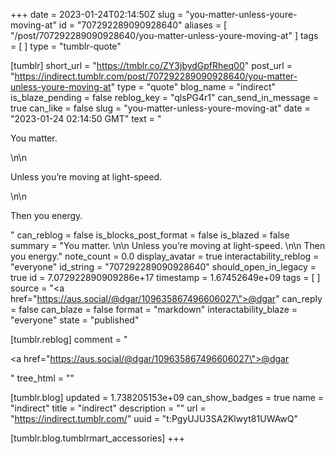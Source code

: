 +++
date = 2023-01-24T02:14:50Z
slug = "you-matter-unless-youre-moving-at"
id = "707292289090928640"
aliases = [ "/post/707292289090928640/you-matter-unless-youre-moving-at" ]
tags = [ ]
type = "tumblr-quote"

[tumblr]
short_url = "https://tmblr.co/ZY3jbydGpfRheq00"
post_url = "https://indirect.tumblr.com/post/707292289090928640/you-matter-unless-youre-moving-at"
type = "quote"
blog_name = "indirect"
is_blaze_pending = false
reblog_key = "qlsPG4r1"
can_send_in_message = true
can_like = false
slug = "you-matter-unless-youre-moving-at"
date = "2023-01-24 02:14:50 GMT"
text = "<p>You matter. </p>\n\n<p>Unless you’re moving at light-speed. </p>\n\n<p>Then you energy.</p>"
can_reblog = false
is_blocks_post_format = false
is_blazed = false
summary = "You matter. \n\n Unless you’re moving at light-speed. \n\n Then you energy."
note_count = 0.0
display_avatar = true
interactability_reblog = "everyone"
id_string = "707292289090928640"
should_open_in_legacy = true
id = 7.072922890909286e+17
timestamp = 1.67452649e+09
tags = [ ]
source = "<a href=\"https://aus.social/@dgar/109635867496606027\">@dgar</a>"
can_reply = false
can_blaze = false
format = "markdown"
interactability_blaze = "everyone"
state = "published"

[tumblr.reblog]
comment = "<p><a href=\"https://aus.social/@dgar/109635867496606027\">@dgar</a></p>"
tree_html = ""

[tumblr.blog]
updated = 1.738205153e+09
can_show_badges = true
name = "indirect"
title = "indirect"
description = ""
url = "https://indirect.tumblr.com/"
uuid = "t:PgyUJU3SA2Klwyt81UWAwQ"

[tumblr.blog.tumblrmart_accessories]
+++
